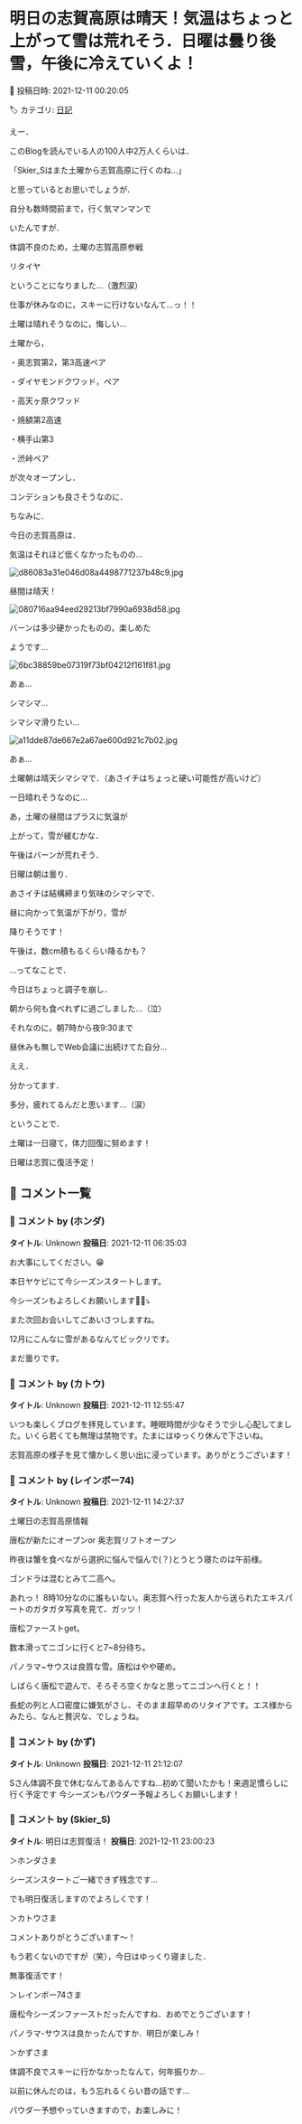 # 明日の志賀高原は晴天！気温はちょっと上がって雪は荒れそう．日曜は曇り後雪，午後に冷えていくよ！

📅 投稿日時: 2021-12-11 00:20:05

🏷️ カテゴリ: [日記](cc4b5682fb7b8b144980957a978653fb0.md)

えー．


このBlogを読んでいる人の100人中2万人くらいは．


「Skier_Sはまた土曜から志賀高原に行くのね…」


と思っているとお思いでしょうが．





自分も数時間前まで，行く気マンマンで


いたんですが．





体調不良のため，土曜の志賀高原参戦


リタイヤ





ということになりました…（激烈涙）


仕事が休みなのに，スキーに行けないなんて…っ！！


土曜は晴れそうなのに，悔しい…





土曜から，


・奥志賀第2，第3高速ペア


・ダイヤモンドクワッド，ペア


・高天ヶ原クワッド


・焼額第2高速


・横手山第3


・渋峠ペア


が次々オープンし．


コンデションも良さそうなのに．





ちなみに．


今日の志賀高原は．


気温はそれほど低くなかったものの…




![d86083a31e046d08a4498771237b48c9.jpg](images/d86083a31e046d08a4498771237b48c9.jpg)




昼間は晴天！




![080716aa94eed29213bf7990a6938d58.jpg](images/080716aa94eed29213bf7990a6938d58.jpg)




バーンは多少硬かったものの，楽しめた


ようです…




![6bc38859be07319f73bf04212f161f81.jpg](images/6bc38859be07319f73bf04212f161f81.jpg)




あぁ…


シマシマ…


シマシマ滑りたい…




![a11dde87de667e2a67ae600d921c7b02.jpg](images/a11dde87de667e2a67ae600d921c7b02.jpg)







あぁ…


土曜朝は晴天シマシマで．（あさイチはちょっと硬い可能性が高いけど）


一日晴れそうなのに…


あ，土曜の昼間はプラスに気温が


上がって，雪が緩むかな．


午後はバーンが荒れそう．





日曜は朝は曇り．


あさイチは結構締まり気味のシマシマで．


昼に向かって気温が下がり，雪が


降りそうです！


午後は，数cm積もるくらい降るかも？





…ってなことで．


今日はちょっと調子を崩し．


朝から何も食べれずに過ごしました…（泣）


それなのに，朝7時から夜9:30まで


昼休みも無しでWeb会議に出続けてた自分…





ええ．


分かってます．


多分，疲れてるんだと思います…（涙）





ということで．


土曜は一日寝て，体力回復に努めます！


日曜は志賀に復活予定！

## 💬 コメント一覧

### 💬 コメント by (ホンダ)
**タイトル**: Unknown
**投稿日**: 2021-12-11 06:35:03

お大事にしてください。😁

本日ヤケビにて今シーズンスタートします。

今シーズンもよろしくお願いします🙇‍♀️⤵️

また次回お会いしてごあいさつしますね。

12月にこんなに雪があるなんてビックリです。

まだ曇りです。

### 💬 コメント by (カトウ)
**タイトル**: Unknown
**投稿日**: 2021-12-11 12:55:47

いつも楽しくブログを拝見しています。睡眠時間が少なそうで少し心配してました。いくら若くても無理は禁物です。たまにはゆっくり休んで下さいね。

志賀高原の様子を見て懐かしく思い出に浸っています。ありがとうございます！

### 💬 コメント by (レインボー74)
**タイトル**: Unknown
**投稿日**: 2021-12-11 14:27:37

土曜日の志賀高原情報

唐松が新たにオープンor 奥志賀リフトオープン

昨夜は蟹を食べながら選択に悩んで悩んで(？)とうとう寝たのは午前様。

ゴンドラは混むとみて二高へ。

あれっ！ 8時10分なのに誰もいない。奥志賀へ行った友人から送られたエキスパートのガタガタ写真を見て、ガッツ！

唐松ファーストget。

数本滑ってニゴンに行くと7~8分待ち。

パノラマ~サウスは良質な雪。唐松はやや硬め。

しばらく唐松で遊んで、そろそろ空くかなと思ってニゴンへ行くと！！

長蛇の列と人口密度に嫌気がさし、そのまま超早めのリタイアです。エス様からみたら、なんと贅沢な、でしょうね。

### 💬 コメント by (かず)
**タイトル**: Unknown
**投稿日**: 2021-12-11 21:12:07

Sさん体調不良で休むなんてあるんですね…初めて聞いたかも！来週足慣らしに行く予定です 今シーズンもパウダー予報よろしくお願いします！

### 💬 コメント by (Skier_S)
**タイトル**: 明日は志賀復活！
**投稿日**: 2021-12-11 23:00:23

＞ホンダさま

シーズンスタートご一緒できず残念です…

でも明日復活しますのでよろしくです！



＞カトウさま

コメントありがとうございます～！

もう若くないのですが（笑），今日はゆっくり寝ました．

無事復活です！



＞レインボー74さま

唐松今シーズンファーストだったんですね．おめでとうございます！

パノラマ-サウスは良かったんですか．明日が楽しみ！



＞かずさま

体調不良でスキーに行かなかったなんて，何年振りか…

以前に休んだのは，もう忘れるくらい昔の話です…

パウダー予想やっていきますので，お楽しみに！

